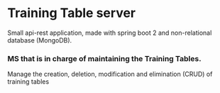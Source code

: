 # Training Table server

Small api-rest application, made with spring boot 2 and non-relational database (MongoDB).

### MS that is in charge of maintaining the Training Tables.
Manage the creation, deletion, modification and elimination (CRUD) of training tables